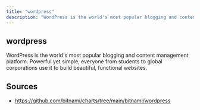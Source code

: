 ```yaml
---
title: "wordpress"
description: "WordPress is the world's most popular blogging and content management platform. Powerful yet simple, everyone from students to global corporations use it to build beautiful, functional websites."
---
```


## wordpress

WordPress is the world's most popular blogging and content management platform. Powerful yet simple, everyone from students to global corporations use it to build beautiful, functional websites.

## Sources

- https://github.com/bitnami/charts/tree/main/bitnami/wordpress

